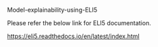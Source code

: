 Model-explainability-using-ELI5

Please refer the below link for ELI5 documentation.

https://eli5.readthedocs.io/en/latest/index.html


